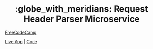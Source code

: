 <h1 align="center">:globe_with_meridians: Request Header Parser Microservice</h1>
<p align="left"><a href="https://www.freecodecamp.org/learn/apis-and-microservices/apis-and-microservices-projects/request-header-parser-microservice">FreeCodeCamp</a></p>
<p align="left"><a href="https://boilerplate-project-headerparser.arthur-diesel.repl.co/api/">Live App</a> | <a href="https://replit.com/@Arthur-Diesel/boilerplate-project-headerparser#.replit"> Code </a></p>
